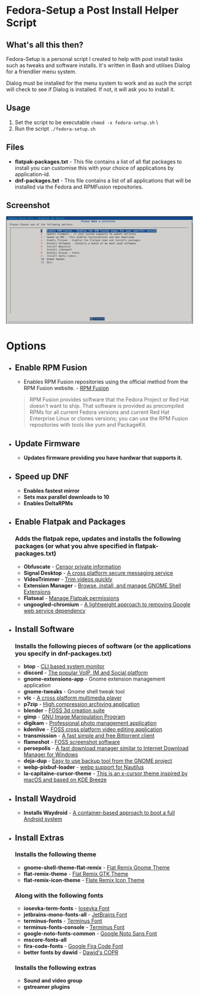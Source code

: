 # Fedora-Setup a Post Install Helper Script

## What's all this then?

Fedora-Setup is a personal script I created to help with post install tasks such as tweaks and software installs. It's written in Bash and utilises Dialog for a friendlier menu system.

Dialog must be installed for the menu system to work and as such the script will check to see if Dialog is installed. If not, it will ask you to install it.

## Usage
1. Set the script to be executable `chmod -x fedora-setup.sh` \
2. Run the script `./fedora-setup.sh`

## Files

- **flatpak-packages.txt** - This file contains a list of all flat packages to install you can customise this with your choice of applications by application-id.
- **dnf-packages.txt** - This file contains a list of all applications that will be installed via the Fedora and RPMFusion repositories.




## Screenshot

![Screenshot](fedora-setup-screenshot.png)

# Options

- ## Enable RPM Fusion
  - Enables RPM Fusion repositories using the official method from the RPM Fusion website. - [RPM Fusion](https://rpmfusion.org)
  > RPM Fusion provides software that the Fedora Project or Red Hat doesn't want to ship. That software is provided as precompiled RPMs for all current Fedora versions and current Red Hat Enterprise Linux or clones versions; you can use the RPM Fusion repositories with tools like yum and PackageKit.
- ## Update Firmware
  - **Updates firmware providing you have hardwar that supports it.**
- ## Speed up DNF
  - **Enables fastest mirror**
  - **Sets max parallel downloads to 10**
  - **Enables DeltaRPMs**
- ## Enable Flatpak and Packages
  ### Adds the flatpak repo, updates and installs the following packages (or what you ahve specified in flatpak-packages.txt)
  - **Obfuscate** - [Censor private information](https://flathub.org/apps/details/com.belmoussaoui.Obfuscate)
  - **Signal Desktop** - [A cross platform secure messaging service](https://signal.org/en/download/)
  - **VideoTrimmer** - [Trim videos quickly](https://flathub.org/apps/details/org.gnome.gitlab.YaLTeR.VideoTrimmer)
  - **Extension Manager** - [Browse, install, and manage GNOME Shell Extensions](https://flathub.org/apps/details/com.mattjakeman.ExtensionManager)
  - **Flatseal** - [Manage Flatpak permissions](https://flathub.org/apps/details/com.github.tchx84.Flatseal)
  - **ungoogled-chromium** - [A lightweight approach to removing Google web service dependency](https://flathub.org/apps/details/com.github.Eloston.UngoogledChromium)
- ## Install Software
  ### Installs the following pieces of software (or the applications you specify in dnf-packages.txt)
    - **btop** - [CLI based system monitor](https://github.com/aristocratos/btop)
    - **discord** - [The popular VoIP, IM and Social platform](https://discord.com)
    - **gnome-extensions-app** - Gnome extension management application
    - **gnome-tweaks** - Gnome shell tweak tool
    - **vlc**  - [A cross platform multimedia player](https://www.videolan.org/)
    - **p7zip** - [High compression archiving application](https://p7zip.sourceforge.net/)
    - **blender** - [FOSS 3d creation suite](https://www.blender.org/)
    - **gimp** - [GNU Image Manipulation Program](https://gimp.org)
    - **digikam** - [Professional photo management application](https://www.digikam.org/)
    - **kdenlive** - [FOSS cross platform video editing application](https://kdenlive.org/en/)
    - **transmission** - [A fast simple and free Bittorrent client](https://transmissionbt.com/)
    - **flameshot** - [FOSS screenshot software](https://flameshot.org/)
    - **persepolis** - [A fast download manager similar to Internet Download Manager for Windows](https://persepolisdm.github.io/)
    - **deja-dup** - [Easy to use backup tool from the GNOME project](https://wiki.gnome.org/Apps/DejaDup)
    - **webp-pixbuf-loader** - [webp support for Nautilus](https://github.com/aruiz/webp-pixbuf-loader/)
    - **la-capitaine-cursor-theme** - [This is an x-cursor theme inspired by macOS and based on KDE Breeze](https://github.com/keeferrourke/capitaine-cursors/)
- ## Install Waydroid
  - **Installs Waydroid** - [A container-based approach to boot a full Android system](https://waydro.id/)
- ## Install Extras
  ### Installs the following theme
    - **gnome-shell-theme-flat-remix** - [Flat Remix Gnome Theme](https://drasite.com/flat-remix-gnome)
    - **flat-remix-theme** - [Flat Remix GTK Theme](https://drasite.com/flat-remix-gtk)
    - **flat-remix-icon-theme** - [Flate Remix Icon Theme](https://drasite.com/flat-remix)
  ### Along with the following fonts
    - **iosevka-term-fonts** - [Iosevka Font](https://github.com/be5invis/Iosevka)
    - **jetbrains-mono-fonts-all** - [JetBrains Font](https://www.jetbrains.com/lp/mono/)
    - **terminus-fonts** - [Terminus Font](https://terminus-font.sourceforge.net/)
    - **terminus-fonts-console** - [Terminus Font](https://terminus-font.sourceforge.net/)
    - **google-noto-fonts-common** - [Google Noto Sans Font](https://fonts.google.com/noto/specimen/Noto+Sans)
    - **mscore-fonts-all**
    - **fira-code-fonts** - [Google Fira Code Font](https://fonts.google.com/specimen/Fira+Code)
    - **better fonts by dawid** - [Dawid's COPR](https://copr.fedorainfracloud.org/coprs/dawid/better_fonts/)
  ### Installs the following extras
    - **Sound and video group**
    - **gstreamer plugins**
